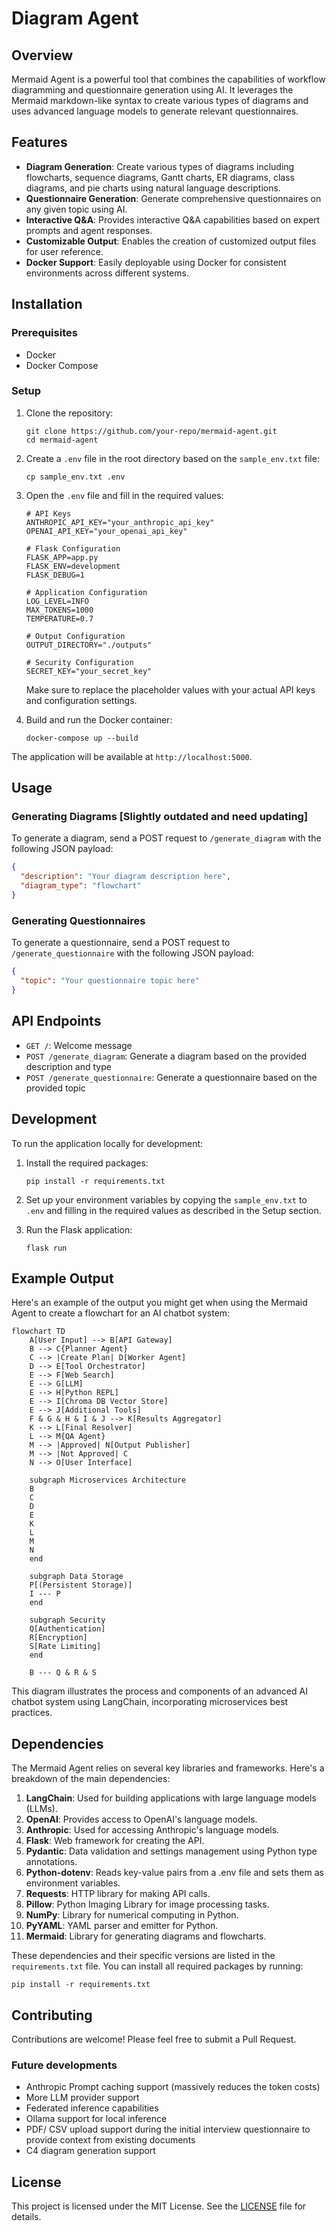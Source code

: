 # Diagram Agent

## Overview

Mermaid Agent is a powerful tool that combines the capabilities of workflow diagramming and questionnaire generation using AI. It leverages the Mermaid markdown-like syntax to create various types of diagrams and uses advanced language models to generate relevant questionnaires.

## Features

- **Diagram Generation**: Create various types of diagrams including flowcharts, sequence diagrams, Gantt charts, ER diagrams, class diagrams, and pie charts using natural language descriptions.
- **Questionnaire Generation**: Generate comprehensive questionnaires on any given topic using AI.
- **Interactive Q&A**: Provides interactive Q&A capabilities based on expert prompts and agent responses.
- **Customizable Output**: Enables the creation of customized output files for user reference.
- **Docker Support**: Easily deployable using Docker for consistent environments across different systems.

## Installation

### Prerequisites

- Docker
- Docker Compose

### Setup

1. Clone the repository:
   ```
   git clone https://github.com/your-repo/mermaid-agent.git
   cd mermaid-agent
   ```

2. Create a `.env` file in the root directory based on the `sample_env.txt` file:
   ```
   cp sample_env.txt .env
   ```

3. Open the `.env` file and fill in the required values:
   ```
   # API Keys
   ANTHROPIC_API_KEY="your_anthropic_api_key"
   OPENAI_API_KEY="your_openai_api_key"

   # Flask Configuration
   FLASK_APP=app.py
   FLASK_ENV=development
   FLASK_DEBUG=1

   # Application Configuration
   LOG_LEVEL=INFO
   MAX_TOKENS=1000
   TEMPERATURE=0.7

   # Output Configuration
   OUTPUT_DIRECTORY="./outputs"

   # Security Configuration
   SECRET_KEY="your_secret_key"
   ```

   Make sure to replace the placeholder values with your actual API keys and configuration settings.

4. Build and run the Docker container:
   ```
   docker-compose up --build
   ```

The application will be available at `http://localhost:5000`.

## Usage

### Generating Diagrams [Slightly outdated and need updating]

To generate a diagram, send a POST request to `/generate_diagram` with the following JSON payload:

```json
{
  "description": "Your diagram description here",
  "diagram_type": "flowchart"
}
```

### Generating Questionnaires

To generate a questionnaire, send a POST request to `/generate_questionnaire` with the following JSON payload:

```json
{
  "topic": "Your questionnaire topic here"
}
```

## API Endpoints

- `GET /`: Welcome message
- `POST /generate_diagram`: Generate a diagram based on the provided description and type
- `POST /generate_questionnaire`: Generate a questionnaire based on the provided topic

## Development

To run the application locally for development:

1. Install the required packages:
   ```
   pip install -r requirements.txt
   ```

2. Set up your environment variables by copying the `sample_env.txt` to `.env` and filling in the required values as described in the Setup section.

3. Run the Flask application:
   ```
   flask run
   ```

## Example Output

Here's an example of the output you might get when using the Mermaid Agent to create a flowchart for an AI chatbot system:

```mermaid
flowchart TD
    A[User Input] --> B[API Gateway]
    B --> C{Planner Agent}
    C --> |Create Plan| D[Worker Agent]
    D --> E[Tool Orchestrator]
    E --> F[Web Search]
    E --> G[LLM]
    E --> H[Python REPL]
    E --> I[Chroma DB Vector Store]
    E --> J[Additional Tools]
    F & G & H & I & J --> K[Results Aggregator]
    K --> L[Final Resolver]
    L --> M{QA Agent}
    M --> |Approved| N[Output Publisher]
    M --> |Not Approved| C
    N --> O[User Interface]
    
    subgraph Microservices Architecture
    B
    C
    D
    E
    K
    L
    M
    N
    end
    
    subgraph Data Storage
    P[(Persistent Storage)]
    I --- P
    end
    
    subgraph Security
    Q[Authentication]
    R[Encryption]
    S[Rate Limiting]
    end
    
    B --- Q & R & S
```

This diagram illustrates the process and components of an advanced AI chatbot system using LangChain, incorporating microservices best practices.

## Dependencies

The Mermaid Agent relies on several key libraries and frameworks. Here's a breakdown of the main dependencies:

1. **LangChain**: Used for building applications with large language models (LLMs).
2. **OpenAI**: Provides access to OpenAI's language models.
3. **Anthropic**: Used for accessing Anthropic's language models.
4. **Flask**: Web framework for creating the API.
5. **Pydantic**: Data validation and settings management using Python type annotations.
6. **Python-dotenv**: Reads key-value pairs from a .env file and sets them as environment variables.
7. **Requests**: HTTP library for making API calls.
8. **Pillow**: Python Imaging Library for image processing tasks.
9. **NumPy**: Library for numerical computing in Python.
10. **PyYAML**: YAML parser and emitter for Python.
11. **Mermaid**: Library for generating diagrams and flowcharts.

These dependencies and their specific versions are listed in the `requirements.txt` file. You can install all required packages by running:

```
pip install -r requirements.txt
```

## Contributing

Contributions are welcome! Please feel free to submit a Pull Request.

### Future developments
- Anthropic Prompt caching support (massively reduces the token costs)
- More LLM provider support 
- Federated inference capabilities 
- Ollama support for local inference 
- PDF/ CSV upload support during the initial interview questionnaire to provide context from existing documents
- C4 diagram generation support 

## License

This project is licensed under the MIT License. See the [LICENSE](LICENSE) file for details.